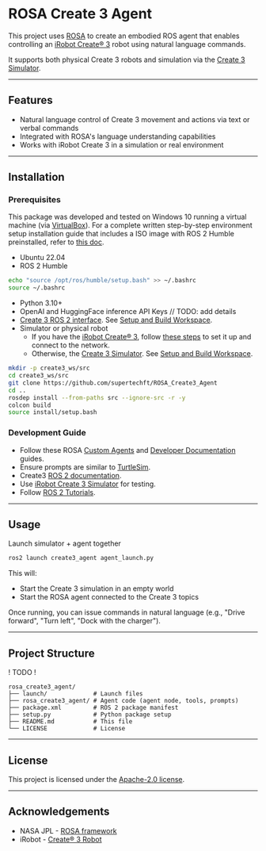 # ROSA Create 3 Agent

This project uses [ROSA](https://github.com/nasa-jpl/rosa) to create an embodied ROS agent that enables controlling an [iRobot Create® 3](https://edu.irobot.com/what-we-offer/create3) robot using natural language commands.

It supports both physical Create 3 robots and simulation via the [Create 3 Simulator](https://github.com/iRobotEducation/create3_sim).

---

## Features

- Natural language control of Create 3 movement and actions via text  or verbal commands 
- Integrated with ROSA's language understanding capabilities
- Works with iRobot Create 3 in a simulation or real environment

---

## Installation

### Prerequisites

This package was developed and tested on Windows 10 running a virtual machine (via [VirtualBox](https://www.virtualbox.org/)). For a complete written step-by-step environment setup installation guide that includes a ISO image with ROS 2 Humble preinstalled, refer to [this doc](https://docs.google.com/document/d/1ZO-zEPBvO-WpP5zc8WkkO2GKfG2-uJWClost-Xz_afM/edit?usp=sharing).

- Ubuntu 22.04
- ROS 2 Humble
```bash
echo "source /opt/ros/humble/setup.bash" >> ~/.bashrc
source ~/.bashrc
```
- Python 3.10+
- OpenAI and HuggingFace inference API Keys // TODO: add details
- [Create 3 ROS 2 interface](https://iroboteducation.github.io/create3_docs/api/ros2/). See [Setup and Build Workspace](#setup-and-build-workspace).
- Simulator or physical robot
  - If you have the [iRobot Create® 3](https://edu.irobot.com/what-we-offer/create3), follow [these steps](https://iroboteducation.github.io/create3_docs/setup/provision/) to set it up and connect to the network.
  - Otherwise, the [Create 3 Simulator](https://github.com/iRobotEducation/create3_sim/tree/humble). See [Setup and Build Workspace](#setup-and-build-workspace).


```bash
mkdir -p create3_ws/src
cd create3_ws/src
git clone https://github.com/supertechft/ROSA_Create3_Agent
cd ..
rosdep install --from-paths src --ignore-src -r -y
colcon build
source install/setup.bash
```

### Development Guide
- Follow these ROSA [Custom Agents](https://github.com/nasa-jpl/rosa/wiki/Custom-Agents) and [Developer Documentation](https://github.com/nasa-jpl/rosa/wiki/Developer-Documentation) guides.
- Ensure prompts are similar to [TurtleSim](https://github.com/supertechft/JPL-Mars-Rover/blob/main/src/turtle_agent/scripts/prompts.py).
- Create3 [ROS 2 documentation](https://iroboteducation.github.io/create3_docs/).
- Use [iRobot Create 3 Simulator](https://github.com/iRobotEducation/create3_sim) for testing.
- Follow [ROS 2 Tutorials](https://docs.ros.org/en/humble/Tutorials.html).

---

## Usage
Launch simulator + agent together
```bash
ros2 launch create3_agent agent_launch.py
```

This will:
- Start the Create 3 simulation in an empty world
- Start the ROSA agent connected to the Create 3 topics

Once running, you can issue commands in natural language (e.g., "Drive forward", "Turn left", "Dock with the charger").

--- 

## Project Structure
! TODO !
```
rosa_create3_agent/
├── launch/             # Launch files
├── rosa_create3_agent/ # Agent code (agent node, tools, prompts)
├── package.xml         # ROS 2 package manifest
├── setup.py            # Python package setup
├── README.md           # This file
└── LICENSE             # License
```

--- 

## License

This project is licensed under the [Apache-2.0 license](LICENSE).

--- 

## Acknowledgements
- NASA JPL - [ROSA framework](https://github.com/nasa-jpl/rosa)
- iRobot - [Create® 3 Robot](https://edu.irobot.com/what-we-offer/create3)
